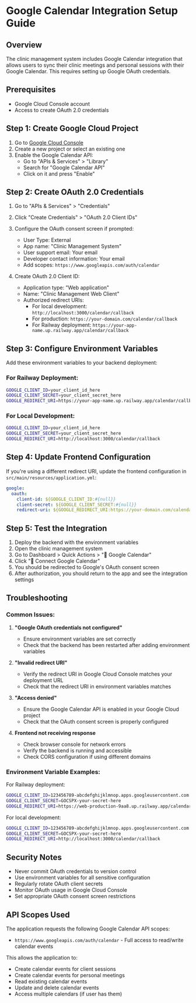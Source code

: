 # Google Calendar Integration Setup Guide

## Overview
The clinic management system includes Google Calendar integration that allows users to sync their clinic meetings and personal sessions with their Google Calendar. This requires setting up Google OAuth credentials.

## Prerequisites
- Google Cloud Console account
- Access to create OAuth 2.0 credentials

## Step 1: Create Google Cloud Project

1. Go to [Google Cloud Console](https://console.cloud.google.com/)
2. Create a new project or select an existing one
3. Enable the Google Calendar API:
   - Go to "APIs & Services" > "Library"
   - Search for "Google Calendar API"
   - Click on it and press "Enable"

## Step 2: Create OAuth 2.0 Credentials

1. Go to "APIs & Services" > "Credentials"
2. Click "Create Credentials" > "OAuth 2.0 Client IDs"
3. Configure the OAuth consent screen if prompted:
   - User Type: External
   - App name: "Clinic Management System"
   - User support email: Your email
   - Developer contact information: Your email
   - Add scopes: `https://www.googleapis.com/auth/calendar`

4. Create OAuth 2.0 Client ID:
   - Application type: "Web application"
   - Name: "Clinic Management Web Client"
   - Authorized redirect URIs:
     - For local development: `http://localhost:3000/calendar/callback`
     - For production: `https://your-domain.com/calendar/callback`
     - For Railway deployment: `https://your-app-name.up.railway.app/calendar/callback`

## Step 3: Configure Environment Variables

Add these environment variables to your backend deployment:

### For Railway Deployment:
```bash
GOOGLE_CLIENT_ID=your_client_id_here
GOOGLE_CLIENT_SECRET=your_client_secret_here
GOOGLE_REDIRECT_URI=https://your-app-name.up.railway.app/calendar/callback
```

### For Local Development:
```bash
GOOGLE_CLIENT_ID=your_client_id_here
GOOGLE_CLIENT_SECRET=your_client_secret_here
GOOGLE_REDIRECT_URI=http://localhost:3000/calendar/callback
```

## Step 4: Update Frontend Configuration

If you're using a different redirect URI, update the frontend configuration in `src/main/resources/application.yml`:

```yaml
google:
  oauth:
    client-id: ${GOOGLE_CLIENT_ID:#{null}}
    client-secret: ${GOOGLE_CLIENT_SECRET:#{null}}
    redirect-uri: ${GOOGLE_REDIRECT_URI:https://your-domain.com/calendar/callback}
```

## Step 5: Test the Integration

1. Deploy the backend with the environment variables
2. Open the clinic management system
3. Go to Dashboard > Quick Actions > "📅 Google Calendar"
4. Click "🔗 Connect Google Calendar"
5. You should be redirected to Google's OAuth consent screen
6. After authorization, you should return to the app and see the integration settings

## Troubleshooting

### Common Issues:

1. **"Google OAuth credentials not configured"**
   - Ensure environment variables are set correctly
   - Check that the backend has been restarted after adding environment variables

2. **"Invalid redirect URI"**
   - Verify the redirect URI in Google Cloud Console matches your deployment URL
   - Check that the redirect URI in environment variables matches

3. **"Access denied"**
   - Ensure the Google Calendar API is enabled in your Google Cloud project
   - Check that the OAuth consent screen is properly configured

4. **Frontend not receiving response**
   - Check browser console for network errors
   - Verify the backend is running and accessible
   - Check CORS configuration if using different domains

### Environment Variable Examples:

For Railway deployment:
```bash
GOOGLE_CLIENT_ID=123456789-abcdefghijklmnop.apps.googleusercontent.com
GOOGLE_CLIENT_SECRET=GOCSPX-your-secret-here
GOOGLE_REDIRECT_URI=https://web-production-9aa8.up.railway.app/calendar/callback
```

For local development:
```bash
GOOGLE_CLIENT_ID=123456789-abcdefghijklmnop.apps.googleusercontent.com
GOOGLE_CLIENT_SECRET=GOCSPX-your-secret-here
GOOGLE_REDIRECT_URI=http://localhost:3000/calendar/callback
```

## Security Notes

- Never commit OAuth credentials to version control
- Use environment variables for all sensitive configuration
- Regularly rotate OAuth client secrets
- Monitor OAuth usage in Google Cloud Console
- Set appropriate OAuth consent screen restrictions

## API Scopes Used

The application requests the following Google Calendar API scopes:
- `https://www.googleapis.com/auth/calendar` - Full access to read/write calendar events

This allows the application to:
- Create calendar events for client sessions
- Create calendar events for personal meetings
- Read existing calendar events
- Update and delete calendar events
- Access multiple calendars (if user has them)